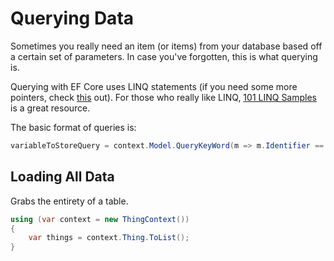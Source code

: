 # Querying Data

Sometimes you really need an item (or items) from your database based off a certain set of parameters. In case you've forgotten, this is what querying is.

Querying with EF Core uses LINQ statements (if you need some more pointers, check [this](https://www.microsoft.com/net/tutorials/csharp/getting-started/linq) out). For those who really like LINQ, [101 LINQ Samples](https://code.msdn.microsoft.com/101-LINQ-Samples-3fb9811b) is a great resource.

The basic format of queries is:

```c#
variableToStoreQuery = context.Model.QueryKeyWord(m => m.Identifier == value)
```

## Loading All Data

Grabs the entirety of a table.

```c#
using (var context = new ThingContext())
{
    var things = context.Thing.ToList();
}
```